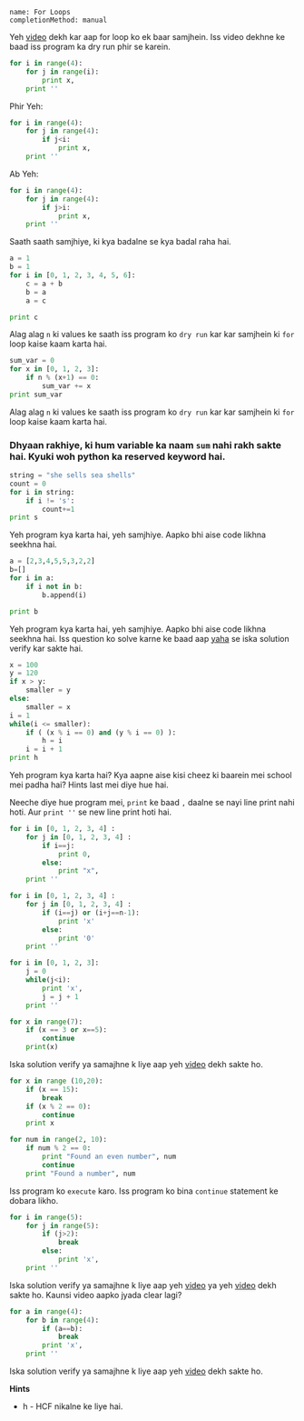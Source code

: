 ```ngMeta
name: For Loops
completionMethod: manual
```

Yeh [video](https://www.youtube.com/watch?v=nh2mdtFrpl4) dekh kar aap for loop ko ek baar samjhein.
Iss video dekhne ke baad iss program ka dry run phir se karein.
```python
for i in range(4):
    for j in range(i):
        print x,
    print ''
```

Phir Yeh:
```python
for i in range(4):
    for j in range(4):
        if j<i:
            print x,
    print ''
```

Ab Yeh:
```python
for i in range(4):
    for j in range(4):
        if j>i:
            print x,
    print ''
```

Saath saath samjhiye, ki kya badalne se kya badal raha hai.

```python
a = 1
b = 1
for i in [0, 1, 2, 3, 4, 5, 6]:
    c = a + b
    b = a
    a = c

print c
```

Alag alag `n` ki values ke saath iss program ko `dry run` kar kar samjhein ki `for` loop kaise kaam karta hai.



```python
sum_var = 0
for x in [0, 1, 2, 3]:
    if n % (x+1) == 0:
        sum_var += x
print sum_var
```

Alag alag `n` ki values ke saath iss program ko `dry run` kar kar samjhein ki `for` loop kaise kaam karta hai.
### Dhyaan rakhiye, ki hum variable ka naam `sum` nahi rakh sakte hai. Kyuki woh python ka reserved keyword hai.

```python
string = "she sells sea shells"
count = 0
for i in string:
	if i != 's':
		count+=1
print s
```
Yeh program kya karta hai, yeh samjhiye. Aapko bhi aise code likhna seekhna hai.

```python
a = [2,3,4,5,5,3,2,2]
b=[]
for i in a:
	if i not in b:
		b.append(i)

print b
```
Yeh program kya karta hai, yeh samjhiye. Aapko bhi aise code likhna seekhna hai.
Iss question ko solve karne ke baad aap [yaha](https://youtu.be/FwCrNOCz8pM) se iska solution verify kar sakte hai.

```python
x = 100
y = 120
if x > y:
    smaller = y
else:
    smaller = x
i = 1
while(i <= smaller):
    if ( (x % i == 0) and (y % i == 0) ):
        h = i
    i = i + 1
print h
```
Yeh program kya karta hai? Kya aapne aise kisi cheez ki baarein mei school mei padha hai? Hints last mei diye hue hai.

Neeche diye hue program mei, `print` ke baad `,` daalne se nayi line print nahi hoti. Aur `print ''` se new line print hoti hai.
```python
for i in [0, 1, 2, 3, 4] :
    for j in [0, 1, 2, 3, 4] :
        if i==j:
            print 0,
        else:
            print "x",
    print ''
```

```python
for i in [0, 1, 2, 3, 4] :
    for j in [0, 1, 2, 3, 4] :
        if (i==j) or (i+j==n-1):
            print 'x'
        else:
            print '0'
    print ''
```

```python
for i in [0, 1, 2, 3]:
    j = 0
    while(j<i):
        print 'x',
        j = j + 1
    print ''
```

```python
for x in range(7):
    if (x == 3 or x==5):
        continue
    print(x)
```
Iska solution verify ya samajhne k liye aap yeh [video](https://www.youtube.com/watch?v=FHpxgqGDZhM) dekh sakte ho.

```python
for x in range (10,20):
    if (x == 15):
        break
    if (x % 2 == 0):
        continue
    print x
```

```python
for num in range(2, 10):
    if num % 2 == 0:
        print "Found an even number", num
        continue
    print "Found a number", num
```
Iss program ko `execute` karo. Iss program ko bina `continue` statement ke dobara likho.

```python
for i in range(5):
    for j in range(5):
        if (j>2):
            break
        else:
            print 'x',
    print ''
```
Iska solution verify ya samajhne k liye aap yeh [video](https://www.youtube.com/watch?v=5s2Uo9333Mo) ya yeh [video](https://www.youtube.com/watch?v=pXbIsbvmKLQ) dekh sakte ho. Kaunsi video aapko jyada clear lagi?

```python
for a in range(4):
    for b in range(4):
        if (a==b):
            break
        print 'x',
    print ''
```
Iska solution verify ya samajhne k liye aap yeh [video](https://www.youtube.com/watch?v=pXbIsbvmKLQ) dekh sakte ho.

**Hints**
- h - HCF nikalne ke liye hai.